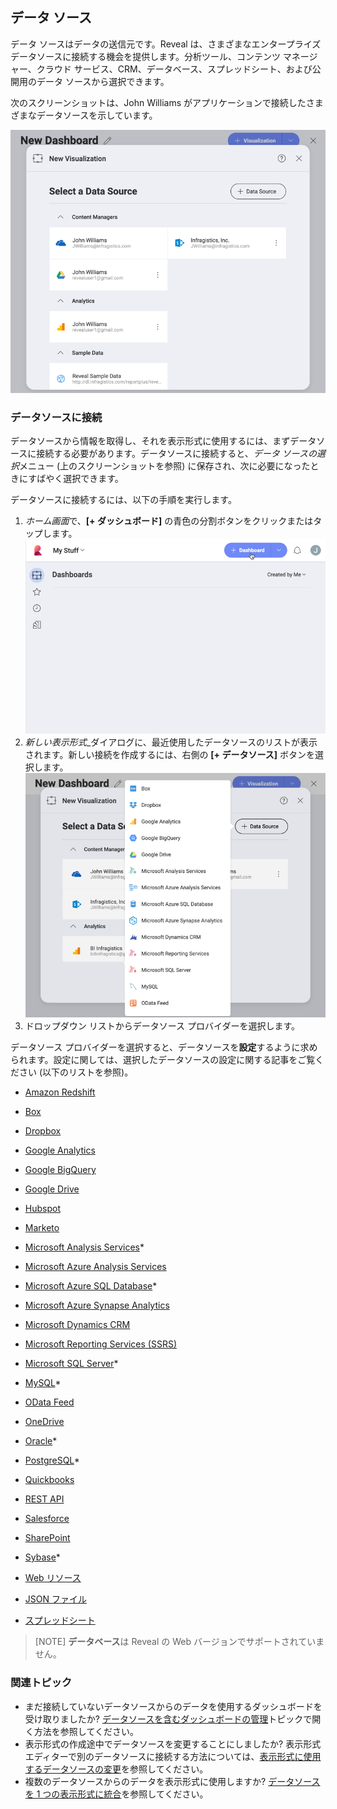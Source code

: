 ## データ ソース


データ ソースはデータの送信元です。Reveal は、さまざまなエンタープライズ データソースに接続する機会を提供します。分析ツール、コンテンツ マネージャー、クラウド サービス、CRM、データベース、スプレッドシート、および公開用のデータ ソースから選択できます。

次のスクリーンショットは、John Williams がアプリケーションで接続したさまざまなデータソースを示しています。

![Sample data sources](images/sample-data-sources-screen.png)

### データソースに接続

データソースから情報を取得し、それを表示形式に使用するには、まずデータソースに接続する必要があります。データソースに接続すると、*データ ソースの選択*メニュー (上のスクリーンショットを参照) に保存され、次に必要になったときにすばやく選択できます。

データソースに接続するには、以下の手順を実行します。  

1. *ホーム画面*で、**[+ ダッシュボード]** の青色の分割ボタンをクリックまたはタップします。
   ![Reveal's home screen](images/start-creating-dashboard-data-source.png)
2. *新しい表示形式*_ダイアログに、最近使用したデータソースのリストが表示されます。新しい接続を作成するには、右側の **[+ データソース]** ボタンを選択します。
   ![Available data sources when creating a new visualization](images/creating-new-visualization.png)
3. ドロップダウン リストからデータソース プロバイダーを選択します。

データソース プロバイダーを選択すると、データソースを**設定**するように求められます。設定に関しては、選択したデータソースの設定に関する記事をご覧ください (以下のリストを参照)。

   - [Amazon Redshift](~/jp/datasources/supported-data-sources/redshift.md)

   - [Box](~/jp/datasources/supported-data-sourcesbox.md)

   - [Dropbox](~/jp/datasources/supported-data-sources/dropbox.md)

   - [Google Analytics](~/jp/datasources/supported-data-sources/google-analytics.md)

   - [Google BigQuery](~/jp/datasources/supported-data-sources/google-bigquery.md)

   - [Google Drive](~/jp/datasources/supported-data-sources/google-drive.md)
  
   - [Hubspot](~/jp/datasources/supported-data-sources/hubspot.md)
  
   - [Marketo](~/jp/datasources/supported-data-sources/marketo.md)

   - [Microsoft Analysis Services](~/jp/datasources/supported-data-sources/microsoft-analysis-services/configuring-microsoft-analysis-services.md)*
  
   - [Microsoft Azure Analysis Services](~/jp/datasources/supported-data-sources/microsoft-azure-analysis-services.md)

   - [Microsoft Azure SQL Database](~/jp/datasources/supported-data-sources/azure-sql.md)*
  
   - [Microsoft Azure Synapse Analytics](~/jp/datasources/supported-data-sources/microsoft-azure-synapse-analytics.md)

   - [Microsoft Dynamics CRM](~/jp/datasources/supported-data-sources/microsoft-dynamics-crm.md)

   - [Microsoft Reporting Services (SSRS)](~/jp/datasources/supported-data-sources/microsoft-reporting-services.md)

   - [Microsoft SQL Server](~/jp/datasources/supported-data-sources/microsoft-sql-server.md)*

   - [MySQL](~/jp/datasources/supported-data-sources/mysql.md)*

   - [OData Feed](~/jp/datasources/supported-data-sources/odata-feed.md)

   - [OneDrive](~/jp/datasources/supported-data-sources/onedrive.md)

   - [Oracle](~/jp/datasources/supported-data-sources/oracle.md)*

   - [PostgreSQL](~/jp/datasources/supported-data-sources/postgresql.md)*
  
   - [Quickbooks](~/jp/datasources/supported-data-sources/quickbooks.md) 

   - [REST API](~/jp/datasources/supported-data-sources/rest-api.md)

   - [Salesforce](~/jp/datasources/supported-data-sources/salesforce.md)

   - [SharePoint](~/jp/datasources/supported-data-sources/sharepoint.md)

   - [Sybase](~/jp/datasources/supported-data-sources/sybase.md)*

   - [Web リソース](~/jp/datasources/supported-data-sources/web-resource.md)

   - [JSON ファイル](~/jp/datasources/working-files/working-with-json-files.md)

   - [スプレッドシート]((~/jp/datasources/working-files/working-with-spreadsheets.md))

>[NOTE]
> **データベース**は Reveal の Web バージョンでサポートされていません。

### 関連トピック 

- まだ接続していないデータソースからのデータを使用するダッシュボードを受け取りましたか? [データソースを含むダッシュボードの管理](managing-dashboards-own-data-sources.md)トピックで開く方法を参照してください。 
- 表示形式の作成途中でデータソースを変更することにしましたか? 表示形式エディターで別のデータソースに接続する方法については、[表示形式に使用するデータソースの変更](changing-data-source-visualization.md)を参照してください。
- 複数のデータソースからのデータを表示形式に使用しますか? [データソースを 1 つの表示形式に統合](data-blending.md)を参照してください。